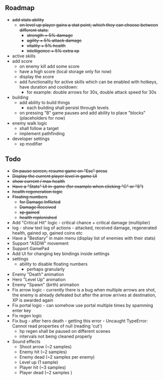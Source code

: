 ## Roadmap
- ~~add stats ability~~
  - ~~on level up player gains a stat point, which they can choose between different stats:~~
    -  ~~strength + 5% damage~~
    -  ~~agility + 5% attack damage~~
    -  ~~vitality + 5% health~~
    -  ~~intelligence + 5% extra xp~~
- active skills
- add score
  - on enemy kill add some score
  - have a high score (local storage only for now)
  - display the score
  - add functionality for active skills which can be enabled with hotkeys, have duration and cooldown:
    - for example: double arrows for 30s, double attack speed for 30s
- building
  - add ability to build things
    - each building shall persist through levels
  - on pressing "B" game pauses and add ability to place "blocks" (placeholders for now)
- enemy walk logic
  - shall follow a target
  - implement pathfinding
- developer settings
  - xp modifier


## Todo

- ~~On pause screen, resume game on "Esc" press~~
- ~~Display the current player level in game UI~~
- ~~show current / max health~~
- ~~Have a "Stats" UI in-game (for example when clicking "C" or "S")~~
- ~~health regeneration logic~~
- ~~Floating numbers~~
  - ~~for Damage Inflicted~~
  - ~~Damage Received~~
  - ~~xp gained~~
  - ~~health replenished~~
- Add "Critical Hit" logic - critical chance + critical damage (multiplier)
- log - show text log of actions - attacked, received damage, regenerated health, gained xp, gained coins etc
- Have a "Bestiary" in main menu (display list of enemies with their stats)
- Support "ASDW" movement
- Support GamePad
- Add UI for changing key bindings inside settings
- settings
  - ability to disable floating numbers
    - perhaps granularly
- Enemy "Death" animation
- Hero "Level Up" animation
- Enemy "Spawn" (birth) animation
- Fix arrow logic - currently there is a bug when multiple arrows are shot, the enemy is already defeated but after the arrow arrives at destination, XP is awarded again
- Fix portal logic - can somehow use portal multiple times by spamming enter key
- Fix regen logic
- Fix bug - after hero death - getting this error - Uncaught TypeError: Cannot read properties of null (reading 'cut')
    - hp regen shall be paused on different scenes
  - intervals not being cleaned properly
- Sound effects
  - Shoot arrow (~2 samples)
  - Enemy hit (~2 samples)
  - Enemy dead (~2 samples per enemy)
  - Level up (1 sample)
  - Player hit (~3 samples)
  - Player dead (~2 samples )
